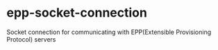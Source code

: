 # epp-socket-connection
Socket connection for communicating with EPP(Extensible Provisioning Protocol) servers
